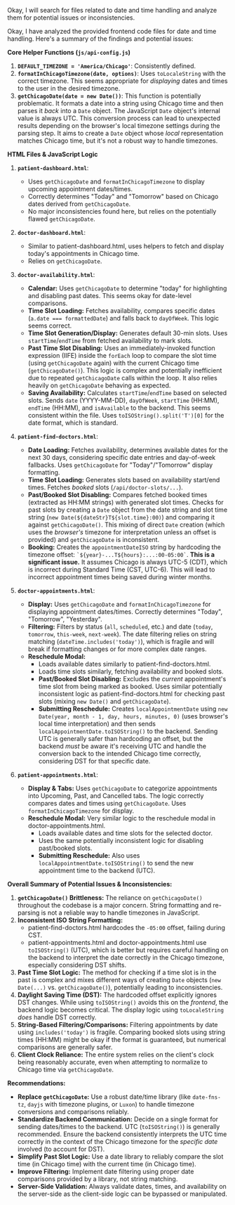 Okay, I will search for files related to date and time handling and analyze them for potential issues or inconsistencies.

Okay, I have analyzed the provided frontend code files for date and time handling. Here's a summary of the findings and potential issues:

**Core Helper Functions (`js/api-config.js`)**

1.  **`DEFAULT_TIMEZONE = 'America/Chicago'`**: Consistently defined.
2.  **`formatInChicagoTimezone(date, options)`**: Uses `toLocaleString` with the correct timezone. This seems appropriate for *displaying* dates and times to the user in the desired timezone.
3.  **`getChicagoDate(date = new Date())`**: This function is potentially problematic. It formats a date into a string using Chicago time and then parses it *back* into a `Date` object. The JavaScript `Date` object's internal value is always UTC. This conversion process can lead to unexpected results depending on the browser's local timezone settings during the parsing step. It aims to create a `Date` object whose *local* representation matches Chicago time, but it's not a robust way to handle timezones.

**HTML Files & JavaScript Logic**

1.  **`patient-dashboard.html`**:
    *   Uses `getChicagoDate` and `formatInChicagoTimezone` to display upcoming appointment dates/times.
    *   Correctly determines "Today" and "Tomorrow" based on Chicago dates derived from `getChicagoDate`.
    *   No major inconsistencies found here, but relies on the potentially flawed `getChicagoDate`.

2.  **`doctor-dashboard.html`**:
    *   Similar to patient-dashboard.html, uses helpers to fetch and display today's appointments in Chicago time.
    *   Relies on `getChicagoDate`.

3.  **`doctor-availability.html`**:
    *   **Calendar:** Uses `getChicagoDate` to determine "today" for highlighting and disabling past dates. This seems okay for date-level comparisons.
    *   **Time Slot Loading:** Fetches availability, compares specific dates (`a.date === formattedDate`) and falls back to `dayOfWeek`. This logic seems correct.
    *   **Time Slot Generation/Display:** Generates default 30-min slots. Uses `startTime`/`endTime` from fetched availability to mark slots.
    *   **Past Time Slot Disabling:** Uses an immediately-invoked function expression (IIFE) inside the `forEach` loop to compare the slot time (using `getChicagoDate` again) with the current Chicago time (`getChicagoDate()`). This logic is complex and potentially inefficient due to repeated `getChicagoDate` calls within the loop. It also relies heavily on `getChicagoDate` behaving as expected.
    *   **Saving Availability:** Calculates `startTime`/`endTime` based on selected slots. Sends `date` (YYYY-MM-DD), `dayOfWeek`, `startTime` (HH:MM), `endTime` (HH:MM), and `isAvailable` to the backend. This seems consistent within the file. Uses `toISOString().split('T')[0]` for the date format, which is standard.

4.  **`patient-find-doctors.html`**:
    *   **Date Loading:** Fetches availability, determines available dates for the next 30 days, considering specific date entries and day-of-week fallbacks. Uses `getChicagoDate` for "Today"/"Tomorrow" display formatting.
    *   **Time Slot Loading:** Generates slots based on availability start/end times. Fetches *booked* slots (`/api/doctor-slots/...`).
    *   **Past/Booked Slot Disabling:** Compares fetched booked times (extracted as HH:MM strings) with generated slot times. Checks for past slots by creating a `Date` object from the date string and slot time string (`new Date(${dateStr}T${slot.time}:00)`) and comparing it against `getChicagoDate()`. This mixing of direct `Date` creation (which uses the *browser's* timezone for interpretation unless an offset is provided) and `getChicagoDate` is inconsistent.
    *   **Booking:** Creates the `appointmentDateISO` string by hardcoding the timezone offset: `` `${year}-...T${hours}:...:00-05:00` ``. **This is a significant issue.** It assumes Chicago is always UTC-5 (CDT), which is incorrect during Standard Time (CST, UTC-6). This will lead to incorrect appointment times being saved during winter months.

5.  **`doctor-appointments.html`**:
    *   **Display:** Uses `getChicagoDate` and `formatInChicagoTimezone` for displaying appointment dates/times. Correctly determines "Today", "Tomorrow", "Yesterday".
    *   **Filtering:** Filters by status (`all`, `scheduled`, etc.) and date (`today`, `tomorrow`, `this-week`, `next-week`). The date filtering relies on string matching (`dateTime.includes('today')`), which is fragile and will break if formatting changes or for more complex date ranges.
    *   **Reschedule Modal:**
        *   Loads available dates similarly to patient-find-doctors.html.
        *   Loads time slots similarly, fetching availability and booked slots.
        *   **Past/Booked Slot Disabling:** Excludes the *current* appointment's time slot from being marked as booked. Uses similar potentially inconsistent logic as patient-find-doctors.html for checking past slots (mixing `new Date()` and `getChicagoDate`).
        *   **Submitting Reschedule:** Creates `localAppointmentDate` using `new Date(year, month - 1, day, hours, minutes, 0)` (uses browser's local time interpretation) and then sends `localAppointmentDate.toISOString()` to the backend. Sending UTC is generally safer than hardcoding an offset, but the backend *must* be aware it's receiving UTC and handle the conversion back to the intended Chicago time correctly, considering DST for that specific date.

6.  **`patient-appointments.html`**:
    *   **Display & Tabs:** Uses `getChicagoDate` to categorize appointments into Upcoming, Past, and Cancelled tabs. The logic correctly compares dates and times using `getChicagoDate`. Uses `formatInChicagoTimezone` for display.
    *   **Reschedule Modal:** Very similar logic to the reschedule modal in doctor-appointments.html.
        *   Loads available dates and time slots for the selected doctor.
        *   Uses the same potentially inconsistent logic for disabling past/booked slots.
        *   **Submitting Reschedule:** Also uses `localAppointmentDate.toISOString()` to send the new appointment time to the backend (UTC).

**Overall Summary of Potential Issues & Inconsistencies:**

1.  **`getChicagoDate()` Brittleness:** The reliance on `getChicagoDate()` throughout the codebase is a major concern. String formatting and re-parsing is not a reliable way to handle timezones in JavaScript.
2.  **Inconsistent ISO String Formatting:**
    *   patient-find-doctors.html hardcodes the `-05:00` offset, failing during CST.
    *   patient-appointments.html and doctor-appointments.html use `toISOString()` (UTC), which is better but requires careful handling on the backend to interpret the date correctly in the Chicago timezone, especially considering DST shifts.
3.  **Past Time Slot Logic:** The method for checking if a time slot is in the past is complex and mixes different ways of creating `Date` objects (`new Date(...)` vs. `getChicagoDate()`), potentially leading to inconsistencies.
4.  **Daylight Saving Time (DST):** The hardcoded offset explicitly ignores DST changes. While using `toISOString()` avoids this on the *frontend*, the backend logic becomes critical. The display logic using `toLocaleString` *does* handle DST correctly.
5.  **String-Based Filtering/Comparisons:** Filtering appointments by date using `includes('today')` is fragile. Comparing booked slots using string times (HH:MM) might be okay if the format is guaranteed, but numerical comparisons are generally safer.
6.  **Client Clock Reliance:** The entire system relies on the client's clock being reasonably accurate, even when attempting to normalize to Chicago time via `getChicagoDate`.

**Recommendations:**

*   **Replace `getChicagoDate`:** Use a robust date/time library (like `date-fns-tz`, `dayjs` with timezone plugins, or `Luxon`) to handle timezone conversions and comparisons reliably.
*   **Standardize Backend Communication:** Decide on a single format for sending dates/times to the backend. UTC (`toISOString()`) is generally recommended. Ensure the backend consistently interprets the UTC time correctly in the context of the Chicago timezone for the *specific date* involved (to account for DST).
*   **Simplify Past Slot Logic:** Use a date library to reliably compare the slot time (in Chicago time) with the current time (in Chicago time).
*   **Improve Filtering:** Implement date filtering using proper date comparisons provided by a library, not string matching.
*   **Server-Side Validation:** Always validate dates, times, and availability on the server-side as the client-side logic can be bypassed or manipulated.